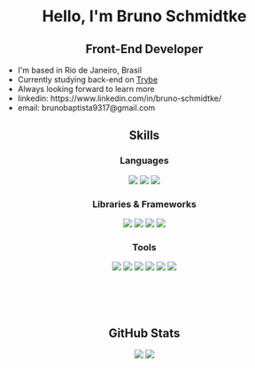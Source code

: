 <h1 align="center">Hello, I'm Bruno Schmidtke</h1>

<h2 align="center">Front-End Developer</h2>
<ul>
  <li>I'm based in Rio de Janeiro, Brasil</li>
  <li>Currently studying back-end on <a href="https://www.betrybe.com/" target="_blank">Trybe</a></li>
  <li>Always looking forward to learn more</li>
  <li>linkedin: https://www.linkedin.com/in/bruno-schmidtke/</li>
  <li>email: brunobaptista9317@gmail.com</li>
<!--   <li></li> -->
</ul>
<h2 align="center">Skills</h2>

<h3 align="center">Languages</h3>
<div align="center">
  <img src="https://img.shields.io/badge/JavaScript-323330?style=for-the-badge&logo=javascript&logoColor=F7DF1E" />
  <img src="https://img.shields.io/badge/HTML5-E34F26?style=for-the-badge&logo=html5&logoColor=white" />
  <img src="https://img.shields.io/badge/css3-%231572B6.svg?style=for-the-badge&logo=css3&logoColor=white" />
<!--   <img src="" /> -->
</div>

<h3 align="center">Libraries & Frameworks</h3>
<div align="center">
  <img src="https://img.shields.io/badge/React-20232A?style=for-the-badge&logo=react&logoColor=61DAFB" />
  <img src="https://img.shields.io/badge/Redux-593D88?style=for-the-badge&logo=redux&logoColor=white" />
  <img src="https://img.shields.io/badge/-TestingLibrary-%23E33332?style=for-the-badge&logo=testing-library&logoColor=white" />
  <img src="https://img.shields.io/badge/Bootstrap-563D7C?style=for-the-badge&logo=bootstrap&logoColor=white" />
</div>

<h3 align="center">Tools</h3>
<div align="center">
  <img src="https://img.shields.io/badge/React_Router-CA4245?style=for-the-badge&logo=react-router&logoColor=white" />
  <img src="https://img.shields.io/badge/eslint-3A33D1?style=for-the-badge&logo=eslint&logoColor=white" />
  <img src="https://img.shields.io/badge/Linux-FCC624?style=for-the-badge&logo=linux&logoColor=black" />
  <img src="https://img.shields.io/badge/Visual%20Studio%20Code-0078d7.svg?style=for-the-badge&logo=visual-studio-code&logoColor=white" />
  <img src="https://img.shields.io/badge/Slack-4A154B?style=for-the-badge&logo=slack&logoColor=white" />
  <img src="https://img.shields.io/badge/Zoom-2D8CFF?style=for-the-badge&logo=zoom&logoColor=white" />
<!--   <img src="" /> -->
</div>
<!--   <img src="" /> -->
<!--   <img src="" /> -->
<!--   <img src="" /> -->
<br></br>
<br></br>

<h2 align="center">GitHub Stats</h2>

<div align="center">
<img src="https://github-readme-stats.vercel.app/api/top-langs/?username=bruno9317&theme=tokyonight&layout=compact" />
<img src="https://github-readme-stats.vercel.app/api?username=bruno9317&theme=tokyonight" />
</div>


<!--
**bruno9317/bruno9317** is a ✨ _special_ ✨ repository because its `README.md` (this file) appears on your GitHub profile.

Here are some ideas to get you started:

- 🔭 I’m currently working on ...
- 🌱 I’m currently learning ...
- 👯 I’m looking to collaborate on ...
- 🤔 I’m looking for help with ...
- 💬 Ask me about ...
- 📫 How to reach me: ...
- 😄 Pronouns: ...
- ⚡ Fun fact: ...
-->

